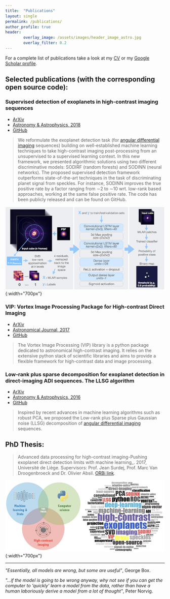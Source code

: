 ```yaml
---
title:  "Publications"
layout: single
permalink: /publications/
author_profile: true
header:
        overlay_image: /assets/images/header_image_astro.jpg
        overlay_filter: 0.2
---
```


For a complete list of publications take a look at my [CV](https://carlgogo.github.io/assets/cv/cv.pdf) or my [Google Scholar profile](https://scholar.google.fr/citations?user=UJBh1DUAAAAJ&hl=en).

## Selected publications (with the corresponding open source code):

### Supervised detection of exoplanets in high-contrast imaging sequences

* [ArXiv](https://arxiv.org/abs/1712.02841)
* [Astronomy & Astrophysics, 2018](https://www.aanda.org/articles/aa/abs/2018/05/aa31961-17/aa31961-17.html)
* [GitHub](https://github.com/carlgogo/supervised-detection-exoplanets-hci)

> We reformulate the exoplanet detection task (for [angular differential imaging](https://vimeo.com/125547220) sequences) building on well-established machine learning techniques to take high-contrast imaging post-processing from an unsupervised to a supervised learning context. In this new framework, we presented algorithmic solutions using two different discriminative models: SODIRF (random forests) and SODINN (neural networks). The proposed supervised detection framework outperforms state-of-the-art techniques in the task of discriminating planet signal from speckles. For instance, SODINN improves the true positive rate by a factor ranging from ∼2 to ∼10 wrt. low-rank based approaches, working at the same false positive rate. The code has been publicly released and can be found on GitHub.  

![SODINN framework](/assets/images/sodinn.png){:width="700px"}

### VIP: Vortex Image Processing Package for High-contrast Direct Imaging

* [ArXiv](https://arxiv.org/abs/1705.06184)
* [Astronomical Journal, 2017](http://iopscience.iop.org/article/10.3847/1538-3881/aa73d7/meta)
* [GitHub](https://github.com/vortex-exoplanet/VIP)

> The Vortex Image Processing (VIP) library is a python package dedicated to astronomical high-contrast imaging. It relies on the extensive python stack of scientific libraries and aims to provide a flexible framework for high-contrast data and image processing. 

### Low-rank plus sparse decomposition for exoplanet detection in direct-imaging ADI sequences. The LLSG algorithm

* [ArXiv](https://arxiv.org/abs/1602.08381)
* [Astronomy & Astrophysics, 2016](https://www.aanda.org/articles/aa/full_html/2016/05/aa27387-15/aa27387-15.html)
* [GitHub](https://github.com/vortex-exoplanet/VIP/tree/master/vip_hci/llsg)

> Inspired by recent advances in machine learning algorithms such as robust PCA, we proposed the Low-rank plus Sparse plus Gaussian noise (LLSG) decomposition of [angular differential imaging](https://vimeo.com/125547220) sequences. 


## PhD Thesis:
> Advanced data processing for high-contrast imaging-Pushing exoplanet direct detection limits with machine learning_. 2017, Université de Liège. Supervisors: Prof. Jean Surdej, Prof. Marc Van Droogenbroeck and Dr. Olivier Absil. [ORBi link](http://orbi.ulg.ac.be/handle/2268/214337).

![Thesis](/assets/images/thesis.jpg){:width="700px"}


------------


_"Essentially, all models are wrong, but some are useful"_, George Box.

_"...if the model is going to be wrong anyway, why not see if you can get the computer to ‘quickly’ learn a model from the data, rather than have a human laboriously derive a model from a lot of thought"_, Peter Norvig.